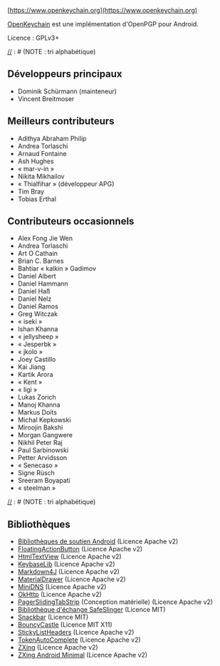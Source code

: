 [//]: # (NOTE : veuillez mettre chaque phrase dans sa propre ligne. Transifex met chaque ligne dans son propre champ de traduction !)

[https://www.openkeychain.org](https://www.openkeychain.org)

[OpenKeychain](https://www.openkeychain.org) est une implémentation d'OpenPGP pour Android.

Licence : GPLv3+

[//] : # (NOTE : tri alphabétique)

## Développeurs principaux
  * Dominik Schürmann (mainteneur)
  * Vincent Breitmoser

## Meilleurs contributeurs
  * Adithya Abraham Philip
  * Andrea Torlaschi
  * Arnaud Fontaine
  * Ash Hughes
  * « mar-v-in »
  * Nikita Mikhailov
  * « Thialfihar » (développeur APG)
  * Tim Bray
  * Tobias Erthal

## Contributeurs occasionnels
  * Alex Fong Jie Wen
  * Andrea Torlaschi
  * Art O Cathain
  * Brian C. Barnes
  * Bahtiar « kalkin » Gadimov
  * Daniel Albert
  * Daniel Hammann
  * Daniel Haß
  * Daniel Nelz
  * Daniel Ramos
  * Greg Witczak
  * « iseki »
  * Ishan Khanna
  * « jellysheep »
  * « Jesperbk »
  * « jkolo »
  * Joey Castillo
  * Kai Jiang
  * Kartik Arora
  * « Kent »
  * « ligi »
  * Lukas Zorich
  * Manoj Khanna
  * Markus Doits
  * Michal Kepkowski
  * Miroojin Bakshi
  * Morgan Gangwere
  * Nikhil Peter Raj
  * Paul Sarbinowski
  * Petter Arvidsson
  * « Senecaso »
  * Signe Rüsch
  * Sreeram Boyapati
  * « steelman »

[//] : # (NOTE : tri alphabétique)

## Bibliothèques
  * [Bibliothèques de soutien Android](http://developer.android.com/tools/support-library/index.html) (Licence Apache v2)
  * [FloatingActionButton](https://github.com/futuresimple/android-floating-action-button) (Licence Apache v2)
  * [HtmlTextView](https://github.com/sufficientlysecure/html-textview) (Licence Apache v2)
  * [KeybaseLib](https://github.com/timbray/KeybaseLib) (Licence Apache v2)
  * [Markdown4J](https://github.com/jdcasey/markdown4j) (Licence Apache v2)
  * [MaterialDrawer](https://github.com/mikepenz/MaterialDrawer) (Licence Apache v2)
  * [MiniDNS](https://github.com/rtreffer/minidns) (Licence Apache v2)
  * [OkHttp](https://square.github.io/okhttp/) (Licence Apache v2)
  * [PagerSlidingTabStrip](https://github.com/jpardogo/PagerSlidingTabStrip) (Conception matérielle)</a> (Licence Apache v2)
  * [Bibliothèque d'échange SafeSlinger](https://github.com/SafeSlingerProject/exchange-android) (Licence MIT)
  * [Snackbar](https://github.com/nispok/snackbar) (Licence MIT)
  * [BouncyCastle](https://github.com/open-keychain/bouncycastle) (Licence MIT X11)
  * [StickyListHeaders](https://github.com/emilsjolander/StickyListHeaders) (Licence Apache v2)
  * [TokenAutoComplete](https://github.com/splitwise/TokenAutoComplete) (Licence Apache v2)
  * [ZXing](https://github.com/zxing/zxing) (Licence Apache v2)
  * [ZXing Android Minimal](https://github.com/journeyapps/zxing-android-embedded) (Licence Apache v2)